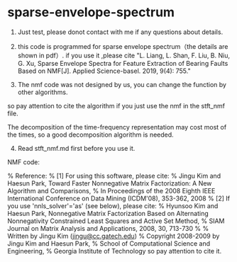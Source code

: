 # sparse-envelope-spectrum
1. Just test, please donot contact with me if any questions about details.

2. this code is programmed for sparse envelope spectrum（the details are shown in pdf）. if you use it
 ,please cite   "L. Liang, L. Shan, F. Liu, B. Niu, G. Xu, Sparse Envelope  Spectra
 for Feature Extraction of Bearing Faults Based on NMF[J]. Applied
 Science-basel. 2019, 9(4): 755."

3. The nmf code was not designed by us, you can change the function by other algorithms.

so pay attention to cite the algorithm if you just use the nmf in the stft_nmf file.

The decomposition of the time-frequency representation may cost most of the times, so a good decomposition algorithm is needed.


4. Read stft_nmf.md first before you use it.



NMF code: 

% Reference:
%  [1] For using this software, please cite:
%          Jingu Kim and Haesun Park, Toward Faster Nonnegative Matrix Factorization: A New Algorithm and Comparisons,
%                 In Proceedings of the 2008 Eighth IEEE International Conference on Data Mining (ICDM'08), 353-362, 2008
%  [2] If you use 'nnls_solver'='as' (see below), please cite:
%          Hyunsoo Kim and Haesun Park, Nonnegative Matrix Factorization Based on Alternating Nonnegativity Constrained Least Squares and Active Set Method,
%                 SIAM Journal on Matrix Analysis and Applications, 2008, 30, 713-730
%
% Written by Jingu Kim (jingu@cc.gatech.edu)
% Copyright 2008-2009 by Jingu Kim and Haesun Park,
%                        School of Computational Science and Engineering,
%                        Georgia Institute of Technology
so pay attention to cite it.


